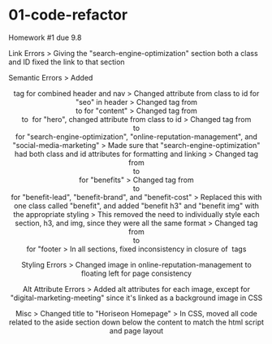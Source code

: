 # 01-code-refactor
Homework #1 due 9.8

Link Errors
    > Giving the "search-engine-optimization" section both a class and ID fixed the link to that section

Semantic Errors
    > Added <header> tag for combined header and nav
    > Changed attribute from class to id for "seo" in header
    > Changed tag from <div> to <content> for "content"
    > Changed tag from <div> to <img> for "hero", changed attribute from class to id
    > Changed tag from <div> to <section> for "search-engine-optimization", "online-reputation-management", and "social-media-marketing"
        > Made sure that "search-engine-optimization" had both class and id attributes for formatting and linking
    > Changed tag from <div> to <aside> for "benefits"
    > Changed tag from <div> to <section> for "benefit-lead", "benefit-brand", and "benefit-cost"
        > Replaced this with one class called "benefit", and added "benefit h3" and "benefit img" with the appropriate styling
        > This removed the need to individually style each section, h3, and img, since they were all the same format
    > Changed tag from <div> to <footer> for "footer
    > In all sections, fixed inconsistency in closure of <img> tags

Styling Errors
    > Changed image in online-reputation-management to floating left for page consistency

Alt Attribute Errors
    > Added alt attributes for each image, except for "digital-marketing-meeting" since it's linked as a background image in CSS

Misc
    > Changed title to "Horiseon Homepage"
    > In CSS, moved all code related to the aside section down below the content to match the html script and page layout